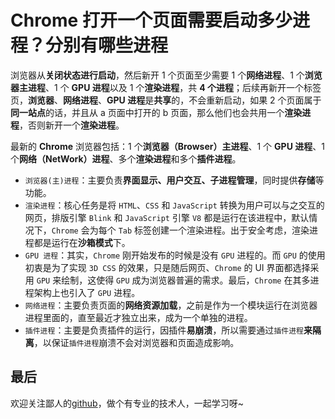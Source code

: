 # Chrome 打开一个页面需要启动多少进程？分别有哪些进程

浏览器从**关闭状态进行启动**，然后新开 1 个页面至少需要 1 个**网络进程**、1 个**浏览器主进程**、1 个 **GPU 进程**以及 1 个**渲染进程**，共 **4 个进程**；后续再新开一个标签页，**浏览器**、**网络进程**、**GPU 进程**是**共享**的，不会重新启动，如果 2 个页面属于**同一站点**的话，并且从 a 页面中打开的 b 页面，那么他们也会共用一个**渲染进程**，否则新开一个**渲染进程**。

最新的 **Chrome** 浏览器包括：1 个**浏览器（Browser）主进程**、1 个 **GPU 进程**、1 个**网络（NetWork）进程**、多个**渲染进程**和多个**插件进程**。

- `浏览器(主)进程`：主要负责**界面显示、用户交互、子进程管理**，同时提供**存储**等功能。
- `渲染进程`：核心任务是将 `HTML`、`CSS` 和 `JavaScript` 转换为用户可以与之交互的网页，排版引擎 `Blink` 和 `JavaScript` 引擎 `V8` 都是运行在该进程中，默认情况下，`Chrome` 会为每个 `Tab` 标签创建一个渲染进程。出于安全考虑，渲染进程都是运行在**沙箱模式**下。
- `GPU 进程`：其实，`Chrome` 刚开始发布的时候是没有 `GPU` 进程的。而 `GPU` 的使用初衷是为了实现 `3D CSS` 的效果，只是随后网页、`Chrome` 的 UI 界面都选择采用 `GPU` 来绘制，这使得 `GPU` 成为浏览器普遍的需求。最后，`Chrome` 在其多进程架构上也引入了 `GPU` 进程。
- `网络进程`：主要负责页面的**网络资源加载**，之前是作为一个模块运行在浏览器进程里面的，直至最近才独立出来，成为一个单独的进程。
- `插件进程`：主要是负责插件的运行，因插件**易崩溃**，所以需要通过`插件进程`**来隔离**，以保证`插件进程`崩溃不会对浏览器和页面造成影响。

## 最后

欢迎关注鄙人的[github](https://github.com/GolderBrother)，做个有专业的技术人，一起学习呀~
 
 <comment/> 
 